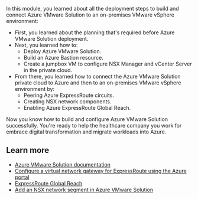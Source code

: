 In this module, you learned about all the deployment steps to build and connect Azure VMware Solution to an on-premises VMware vSphere environment:

- First, you learned about the planning that's required before Azure VMware Solution deployment.
- Next, you learned how to:
  - Deploy Azure VMware Solution.
  - Build an Azure Bastion resource.
  - Create a jumpbox VM to configure NSX Manager and vCenter Server in the private cloud.
- From there, you learned how to connect the Azure VMware Solution private cloud to Azure and then to an on-premises VMware vSphere environment by:
  - Peering Azure ExpressRoute circuits.
  - Creating NSX network components.
  - Enabling Azure ExpressRoute Global Reach.

Now you know how to build and configure Azure VMware Solution successfully. You're ready to help the healthcare company you work for embrace digital transformation and migrate workloads into Azure.

## Learn more

- [Azure VMware Solution documentation](/azure/azure-vmware/)
- [Configure a virtual network gateway for ExpressRoute using the Azure portal](/azure/expressroute/expressroute-howto-add-gateway-portal-resource-manager)
- [ExpressRoute Global Reach](/azure/expressroute/expressroute-global-reach)
- [Add an NSX network segment in Azure VMware Solution](/azure/azure-vmware/tutorial-nsx-t-network-segment)